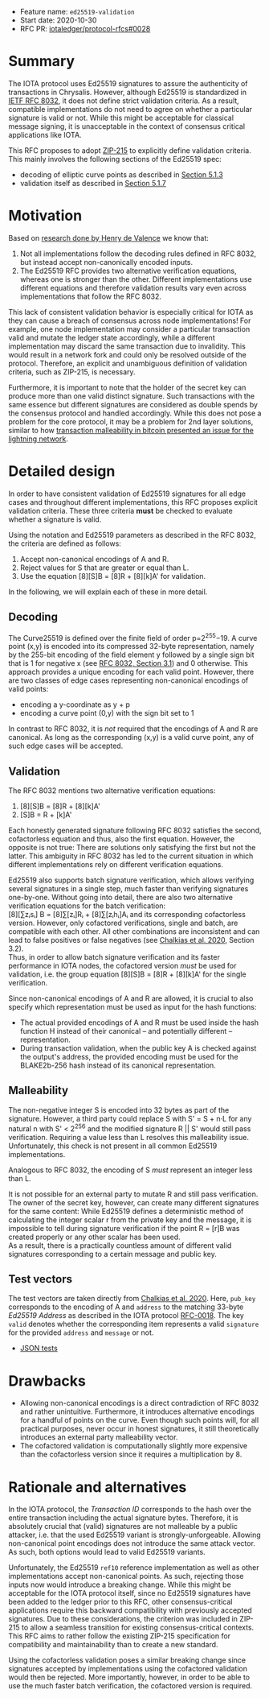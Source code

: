 + Feature name: `ed25519-validation`
+ Start date: 2020-10-30
+ RFC PR: [iotaledger/protocol-rfcs#0028](https://github.com/iotaledger/protocol-rfcs/pull/28)

# Summary

The IOTA protocol uses Ed25519 signatures to assure the authenticity of transactions in Chrysalis. However, although Ed25519 is standardized in [IETF RFC 8032](https://tools.ietf.org/html/rfc8032), it does not define strict validation criteria. As a result, compatible implementations do not need to agree on whether a particular signature is valid or not. While this might be acceptable for classical message signing, it is unacceptable in the context of consensus critical applications like IOTA.

This RFC proposes to adopt [ZIP-215](https://zips.z.cash/zip-0215) to explicitly define validation criteria. This mainly involves the following sections of the Ed25519 spec:
- decoding of elliptic curve points as described in [Section 5.1.3](https://tools.ietf.org/html/rfc8032#section-5.1.3)
- validation itself as described in [Section 5.1.7](https://tools.ietf.org/html/rfc8032#section-5.1.7)

# Motivation

Based on [research done by Henry de Valence](https://hdevalence.ca/blog/2020-10-04-its-25519am) we know that: 
1. Not all implementations follow the decoding rules defined in RFC 8032, but instead accept non-canonically encoded inputs.
2. The Ed25519 RFC provides two alternative verification equations, whereas one is stronger than the other. Different implementations use different equations and therefore validation results vary even across implementations that follow the RFC 8032. 

This lack of consistent validation behavior is especially critical for IOTA as they can cause a breach of consensus across node implementations! For example, one node implementation may consider a particular transaction valid and mutate the ledger state accordingly, while a different implementation may discard the same transaction due to invalidity. This would result in a network fork and could only be resolved outside of the protocol. Therefore, an explicit and unambiguous definition of validation criteria, such as ZIP-215, is necessary.

Furthermore, it is important to note that the holder of the secret key can produce more than one valid distinct signature. Such transactions with the same essence but different signatures are considered as double spends by the consensus protocol and handled accordingly. While this does not pose a problem for the core protocol, it may be a problem for 2nd layer solutions, similar to how [transaction malleability in bitcoin presented an issue for the lightning network](https://en.bitcoinwiki.org/wiki/Transaction_Malleability#How_Does_Transaction_Malleability_Affect_The_Lightning_Network.3F).

# Detailed design

In order to have consistent validation of Ed25519 signatures for all edge cases and throughout different implementations, this RFC proposes explicit validation criteria. These three criteria **must** be checked to evaluate whether a signature is valid.

Using the notation and Ed25519 parameters as described in the RFC 8032, the criteria are defined as follows:

1. Accept non-canonical encodings of A and R.
2. Reject values for S that are greater or equal than L.
3. Use the equation [8][S]B = [8]R + [8][k]A' for validation.

In the following, we will explain each of these in more detail.

## Decoding

The Curve25519 is defined over the finite field of order p=2<sup>255</sup>−19. A curve point (x,y) is encoded into its compressed 32-byte representation, namely by the 255-bit encoding of the field element y followed by a single sign bit that is 1 for negative x (see [RFC 8032, Section 3.1](https://datatracker.ietf.org/doc/html/rfc8032#section-3.1)) and 0 otherwise. This approach provides a unique encoding for each valid point. However, there are two classes of edge cases representing non-canonical encodings of valid points:
- encoding a y-coordinate as y + p
- encoding a curve point (0,y) with the sign bit set to 1

In contrast to RFC 8032, it is _not_ required that the encodings of A and R are canonical. As long as the corresponding (x,y) is a valid curve point, any of such edge cases will be accepted.

## Validation 

The RFC 8032 mentions two alternative verification equations:
1. [8][S]B = [8]R + [8][k]A'
2. [S]B = R + [k]A'

Each honestly generated signature following RFC 8032 satisfies the second, cofactorless equation and thus, also the first equation. However, the opposite is not true: There are solutions only satisfying the first but not the latter. This ambiguity in RFC 8032 has led to the current situation in which different implementations rely on different verification equations. 


Ed25519 also supports batch signature verification, which allows verifying several signatures in a single step, much faster than verifying signatures one-by-one. Without going into detail, there are also two alternative verification equations for the batch verification:<br> [8][∑zᵢsᵢ] B = [8]∑[zᵢ]Rᵢ + [8]∑[zᵢhᵢ]Aᵢ and its corresponding cofactorless version. However, only cofactored verifications, single and batch, are compatible with each other. All other combinations are inconsistent and can lead to false positives or false negatives (see [Chalkias et al. 2020](https://eprint.iacr.org/2020/1244), Section 3.2).<br> Thus, in order to allow batch signature verification and its faster performance in IOTA nodes, the cofactored version _must_ be used for validation, i.e. the group equation [8][S]B = [8]R + [8][k]A' for the single verification.

Since non-canonical encodings of A and R are allowed, it is crucial to also specify which representation must be used as input for the hash functions:
- The actual provided encodings of A and R must be used inside the hash function H instead of their canonical – and potentially different – representation.
- During transaction validation, when the public key A is checked against the output's address, the provided encoding must be used for the BLAKE2b-256 hash instead of its canonical representation.

## Malleability

The non-negative integer S is encoded into 32 bytes as part of the signature. However, a third party could replace S with S' = S + n·L for any natural n with S' < 2<sup>256</sup> and the modified signature R || S' would still pass verification. Requiring a value less than L resolves this malleability issue. Unfortunately, this check is not present in all common Ed25519 implementations.

Analogous to RFC 8032, the encoding of S _must_ represent an integer less than L.

It is not possible for an external party to mutate R and still pass verification. The owner of the secret key, however, can create many different signatures for the same content: While Ed25519 defines a deterministic method of calculating the integer scalar r from the private key and the message, it is impossible to tell during signature verification if the point R = [r]B was created properly or any other scalar has been used.<br> As a result, there is a practically countless amount of different valid signatures corresponding to a certain message and public key.

## Test vectors

The test vectors are taken directly from [Chalkias et al. 2020](https://eprint.iacr.org/2020/1244). Here, `pub_key` corresponds to the encoding of A and `address` to the matching 33-byte _Ed25519 Address_ as described in the IOTA protocol [RFC-0018](https://iotaledger.github.io/protocol-rfcs/0018-transaction-payload/0018-transaction-payload.html#serialized-layout). The key `valid` denotes whether the corresponding item represents a valid `signature` for the provided `address` and `message` or not.
- [JSON tests](0028-test.json)

# Drawbacks

- Allowing non-canonical encodings is a direct contradiction of RFC 8032 and rather unintuitive. Furthermore, it introduces alternative encodings for a handful of points on the curve. Even though such points will, for all practical purposes, never occur in honest signatures, it still theoretically introduces an external party malleability vector.
- The cofactored validation is computationally slightly more expensive than the cofactorless version since it requires a multiplication by 8.

# Rationale and alternatives

In the IOTA protocol, the _Transaction ID_ corresponds to the hash over the entire transaction including the actual signature bytes. Therefore, it is absolutely crucial that (valid) signatures are not malleable by a public attacker, i.e. that the used Ed25519 variant is strongly-unforgeable. Allowing non-canonical point encodings does not introduce the same attack vector. As such, both options would lead to valid Ed25519 variants.

Unfortunately, the Ed25519 `ref10` reference implementation as well as other implementations accept non-canonical points. As such, rejecting those inputs now would introduce a breaking change. While this might be acceptable for the IOTA protocol itself, since no Ed25519 signatures have been added to the ledger prior to this RFC, other consensus-critical applications require this backward compatibility with previously accepted signatures. Due to these considerations, the criterion was included in ZIP-215 to allow a seamless transition for existing consensus-critical contexts. This RFC aims to rather follow the existing ZIP-215 specification for compatibility and maintainability than to create a new standard.

Using the cofactorless validation poses a similar breaking change since signatures accepted by implementations using the cofactored validation would then be rejected. More importantly, however, in order to be able to use the much faster batch verification, the cofactored version is required. 
